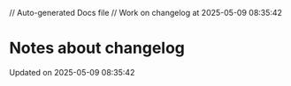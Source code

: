 // Auto-generated Docs file
// Work on changelog at 2025-05-09 08:35:42
# Notes about changelog
Updated on 2025-05-09 08:35:42
